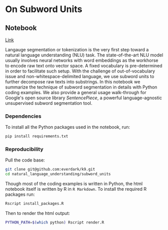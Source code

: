 # On Subword Units

## Notebook

[Link](https://github.com/everdark/k9/tree/master/natural_language_understanding/subword_units)

Langauge segmentation or tokenization is the very first step toward a natural language understanding (NLU) task.
The state-of-the-art NLU model usually involves neural networks with word embeddings as the workhorse to encode raw text onto vector space.
A fixed vocabulary is pre-determined in order to facilitate such setup.
With the challenge of out-of-vocabulary issue and non-whitespace-delimited language,
we use subword units to further decompose raw texts into substrings.
In this notebook we summarize the technique of subword segmentation in details with Python coding examples.
We also provide a general usage walk-through for Google's open source library *SentencePiece*,
a powerful language-agnostic unsupervised subword segmentation tool.

### Dependencies

To install all the Python packages used in the notebook, run:

```sh
pip install requirements.txt
```

### Reproducibility

Pull the code base:

```sh
git clone git@github.com:everdark/k9.git
cd natural_language_understanding/subword_units
```

Though most of the coding examples is written in Python,
the html notebook itself is written by R in `R Markdown`.
To install the required R packages run:

```sh
Rscript install_packages.R
```

Then to render the html output:

```sh
PYTHON_PATH=$(which python) Rscript render.R
```
